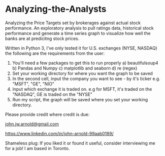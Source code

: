 # Analyzing-the-Analysts
Analyzing the Price Targets set by brokerages against actual stock performance. An exploratory analysis to pull ratings data, historical stock performance and generate a time series graph to visualize how well the banks are at predicitng stock prices.

Written in Python 3, I've only tested it for U.S. exchanges (NYSE, NASDAQ) the following are the requirements from the user:
  1) You'll need a few packages to get this to run properly
    a) beautifulsoup4
    b) Pandas and Numpy
    c) matplotlib and seaborn
    d) re (regex) 
  2) Set your working directory for where you want the graph to be saved
  3) In the second cell, input the company you want to see - by it's ticker e.g. "MSFT", "GE", "NIO"
  4) Input which exchange it is traded on. e.g for MSFT, it's traded on the "NASDAQ", GE is traded on the "NYSE"
  5) Run my script, the graph will be saved where you set your working directory. 
  
Please provide credit where credit is due:

  john.jw.arnold@gmail.com
  
  https://www.linkedin.com/in/john-arnold-99aab0189/

Shameless plug: If you liked it or found it useful, consider interviewing me for a job! I am based in Toronto.
